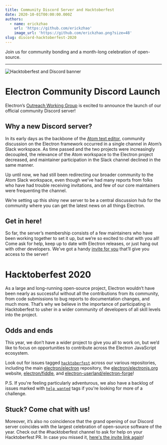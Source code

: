 ```yaml
---
title: Community Discord Server and Hacktoberfest
date: 2020-10-01T00:00:00.000Z
authors:
  - name: erickzhao
    url: 'https://github.com/erickzhao'
    image_url: 'https://github.com/erickzhao.png?size=48'
slug: discord-hacktoberfest-2020
---
```

Join us for community bonding and a month-long celebration of open-source.

---

![Hacktoberfest and Discord banner](https://user-images.githubusercontent.com/16010076/94834005-add7b380-03c4-11eb-8dfc-af5e3972fa53.png)


# Electron Community Discord Launch
Electron’s [Outreach Working Group](https://github.com/electron/governance/tree/master/wg-outreach) is excited to
announce the launch of our official community Discord server!

## Why a new Discord server?
In its early days as the backbone of the [Atom text editor](https://atom.io/), community discussion on the Electron
framework occurred in a single channel in Atom’s Slack workspace. As time passed and the two projects were increasingly
decoupled, the relevance of the Atom workspace to the Electron project decreased, and maintainer participation in the
Slack channel declined in the same manner.

Up until now, we had still been redirecting our broader community to the Atom Slack workspace, even though we’ve
had many reports from folks who have had trouble receiving invitations, and few of our core maintainers were
frequenting the channel.

We’re setting up this shiny new server to be a central discussion hub for the community where you can get the latest
news on all things Electron.

## Get in here!
So far, the server’s membership consists of a few maintainers who have been working together to set it up, but we’re
so excited to chat with you all! Come ask for help, keep up to date with Electron releases, or just hang out with other
developers. We’ve got a handy [invite for you](https://discord.gg/H6uTh7m) that’ll give you access to the server!

# Hacktoberfest 2020
As a large and long-running open-source project, Electron wouldn’t have been nearly as successful without all the
contributions from its community, from code submissions to bug reports to documentation changes, and much more.
That’s why we believe in the importance of participating in Hacktoberfest to usher in a wider community of developers
of all skill levels into the project.

## Odds and ends
This year, we don’t have a wider project to give you all to work on, but we’d like to focus on opportunities to contribute
across the Electron JavaScript ecosystem.

Look out for issues tagged [`hacktoberfest`](https://github.com/search?q=is%3Aissue+is%3Aopen+label%3Ahacktoberfest+org%3Aelectron+org%3Aelectron-userland)
across our various repositories, including the main
[electron/electron](https://github.com/electron/electron/issues?q=is%3Aopen+is%3Aissue+label%3A%22hacktoberfest%22+) repository,
the [electron/electronjs.org](https://github.com/electron/electronjs.org/issues?q=is%3Aopen+is%3Aissue+label%3A%22hacktoberfest%22+) website,
[electron/fiddle](https://github.com/electron/fiddle/issues?q=is%3Aopen+is%3Aissue+label%3A%22hacktoberfest%22+),
and [electron-userland/electron-forge](https://github.com/electron-userland/electron-forge/issues?q=is%3Aopen+is%3Aissue+label%3A%22hacktoberfest%22+)!

P.S. If you're feeling particularly adventurous, we also have a backlog of issues marked with
[`help wanted`](https://github.com/search?q=is%3Aissue+is%3Aopen+label%3A%22help+wanted%22+org%3Aelectron+org%3Aelectron-userland)
tags if you're looking for more of a challenge.

## Stuck? Come chat with us!
Moreover, it’s also no coincidence that the grand opening of our Discord server coincides with the largest celebration of
open-source software of the year. Check out the #hacktoberfest channel to ask for help on your Hacktoberfest PR. In case
you missed it, [here's the invite link again](https://discord.gg/H6uTh7m)!

